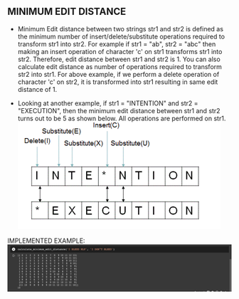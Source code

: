 ## MINIMUM EDIT DISTANCE

- Minimum Edit distance between two strings str1 and str2 is defined as the minimum number of insert/delete/substitute operations required to transform str1 into str2. For example if str1 = "ab", str2 = "abc" then making an insert operation of character 'c' on str1 transforms str1 into str2. Therefore, edit distance between str1 and str2 is 1. You can also calculate edit distance as number of operations required to transform str2 into str1. For above example, if we perform a delete operation of character 'c' on str2, it is transformed into str1 resulting in same edit distance of 1.

- Looking at another example, if str1 = "INTENTION" and str2 = "EXECUTION", then the minimum edit distance between str1 and str2 turns out to be 5 as shown below. All operations are performed on str1.\
![IMAGE OF TASK](https://github.com/rushikeshnaik779/PracticeForNLP/blob/main/Minimum_Edit_Distance/Screenshot%202021-01-24%20at%208.55.08%20AM.png)

IMPLEMENTED EXAMPLE: 
![IMAGE OF IMPLEMENTATION](https://github.com/rushikeshnaik779/PracticeForNLP/blob/main/Minimum_Edit_Distance/Screenshot%202021-01-24%20at%208.55.54%20AM.png)
